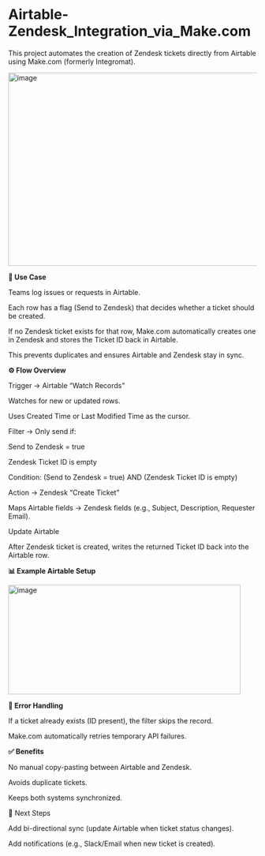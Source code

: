 # Airtable-Zendesk_Integration_via_Make.com
This project automates the creation of Zendesk tickets directly from Airtable using Make.com  (formerly Integromat).

<img width="914" height="392" alt="image" src="https://github.com/user-attachments/assets/6f1cc71b-c0e8-4f6d-8a7e-63301d503313" />


**🔧 Use Case**

Teams log issues or requests in Airtable.

Each row has a flag (Send to Zendesk) that decides whether a ticket should be created.

If no Zendesk ticket exists for that row, Make.com automatically creates one in Zendesk and stores the Ticket ID back in Airtable.

This prevents duplicates and ensures Airtable and Zendesk stay in sync.

**⚙️ Flow Overview**

Trigger → Airtable “Watch Records”

Watches for new or updated rows.

Uses Created Time or Last Modified Time as the cursor.

Filter → Only send if:

Send to Zendesk = true

Zendesk Ticket ID is empty

Condition:
(Send to Zendesk = true) AND (Zendesk Ticket ID is empty)


Action → Zendesk “Create Ticket”

Maps Airtable fields → Zendesk fields (e.g., Subject, Description, Requester Email).

Update Airtable

After Zendesk ticket is created, writes the returned Ticket ID back into the Airtable row.

**📊 Example Airtable Setup**

<img width="471" height="222" alt="image" src="https://github.com/user-attachments/assets/d14f6960-8c97-4dca-82aa-5139be080aa4" />


**🚦 Error Handling**

If a ticket already exists (ID present), the filter skips the record.

Make.com automatically retries temporary API failures.

**✅ Benefits**

No manual copy-pasting between Airtable and Zendesk.

Avoids duplicate tickets.

Keeps both systems synchronized.

📌 Next Steps

Add bi-directional sync (update Airtable when ticket status changes).

Add notifications (e.g., Slack/Email when new ticket is created).
